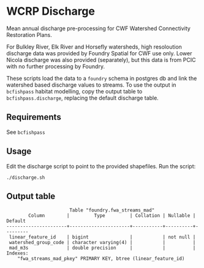 # WCRP Discharge

Mean annual discharge pre-processing for CWF Watershed Connectivity Restoration Plans.

For Bulkley River, Elk River and Horsefly watersheds, high resoloution discharge data was provided by Foundry Spatial for CWF use only.
Lower Nicola discharge was also provided (separately), but this data is from PCIC with no further processing by Foundry.

These scripts load the data to a `foundry` schema in postgres db and link the watershed based discharge values to streams.
To use the output in `bcfishpass` habitat modelling, copy the output table to `bcfishpass.discharge`, replacing the default discharge table.

## Requirements

See `bcfishpass`

## Usage

Edit the discharge script to point to the provided shapefiles. Run the script:

    ./discharge.sh

## Output table

                           Table "foundry.fwa_streams_mad"
            Column        |         Type         | Collation | Nullable | Default
    ----------------------+----------------------+-----------+----------+---------
     linear_feature_id    | bigint               |           | not null |
     watershed_group_code | character varying(4) |           |          |
     mad_m3s              | double precision     |           |          |
    Indexes:
        "fwa_streams_mad_pkey" PRIMARY KEY, btree (linear_feature_id)

